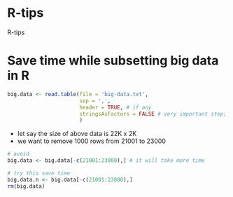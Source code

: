 # R-tips
R-tips

# Save time while subsetting big data in R

```R
big.data <- read.table(file = 'big-data.txt',
                       sep = ',',
                       header = TRUE, # if any
                       stringsAsFactors = FALSE # very important step; it will save your time a lots
                       )


```
- let say the size of above data is 22K x 2K
- we want to remove 1000 rows from 21001 to 23000

```R
# avoid
big.data <- big.data[-c(21001:23000),] # it will take more time

# try this save time
big.data.n <- big.data[-c(21001:23000),]
rm(big.data)
```

